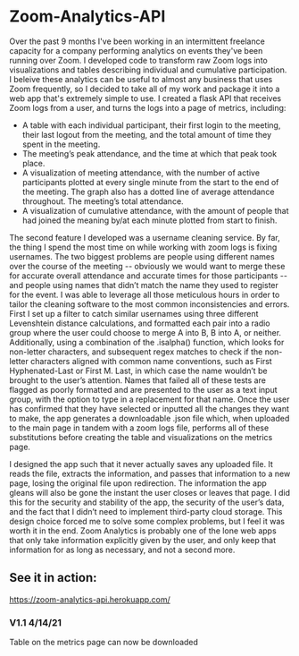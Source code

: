# Zoom-Analytics-API

Over the past 9 months I've been working in an intermittent freelance capacity for a company performing analytics on events they've been running over Zoom. I developed code to transform raw Zoom logs into visualizations and tables describing individual and cumulative participation. I beleive these analytics can be useful to almost any business that uses Zoom frequently, so I decided to take all of my work and package it into a web app that's extremely simple to use. I created a flask API that receives Zoom logs from a user, and turns the logs into a page of metrics, including:
<ul>
<li> A table with each individual participant, their first login to the meeting, their last logout from the meeting, and the total amount of time they spent in the meeting.</li>
<li>The meeting’s peak attendance, and the time at which that peak took place.</li>
<li>A visualization of meeting attendance, with the number of active participants plotted at every single minute from the start to the end of the meeting. The graph also has a dotted line of average attendance throughout.
The meeting’s total attendance.</li>
<li>A visualization of cumulative attendance, with the amount of people that had joined the meaning by/at each minute plotted from start to finish.</li>
</ul>

The second feature I developed was a username cleaning service. By far, the thing I spend the most time on while working with zoom logs is fixing usernames. The two biggest problems are people using different names over the course of the meeting -- obviously we would want to merge these for accurate overall attendance and accurate times for those participants -- and people using names that didn’t match the name they used to register for the event. I was able to leverage all those meticulous hours in order to tailor the cleaning software to the most common inconsistencies and errors. First I set up a filter to catch similar usernames using three different Levenshtein distance calculations, and formatted each pair into a radio group where the user could choose to merge A into B, B into  A, or neither. Additionally, using a combination of the .isalpha() function, which looks for non-letter characters, and subsequent regex matches to check if the non-letter characters aligned with common name conventions, such as First Hyphenated-Last or First M. Last, in which case the name wouldn’t be brought to the user’s attention. Names that failed all of these tests are flagged as poorly formatted and are presented to the user as a text input group, with the option to type in a replacement for that name. Once the user has confirmed that they have selected or inputted all the changes they want to make, the app generates a downloadable .json file which, when uploaded to the main page in tandem with a zoom logs file, performs all of these substitutions before creating the table and visualizations on the metrics page. 

I designed the app such that it never actually saves any uploaded file. It reads the file, extracts the information, and passes that information to a new page, losing the original file upon redirection. The information the app gleans will also be gone the instant the user closes or leaves that page. I did this for the security and stability of the app, the security of the user’s data, and the fact that I didn’t need to implement third-party cloud storage. This design choice forced me to solve some complex problems, but I feel it was worth it in the end. Zoom Analytics is probably one of the lone web apps that only take information explicitly given by the user, and only keep that information for as long as necessary, and not a second more.

## See it in action: ## 
https://zoom-analytics-api.herokuapp.com/



### V1.1 4/14/21 ### 
Table on the metrics page can now be downloaded
